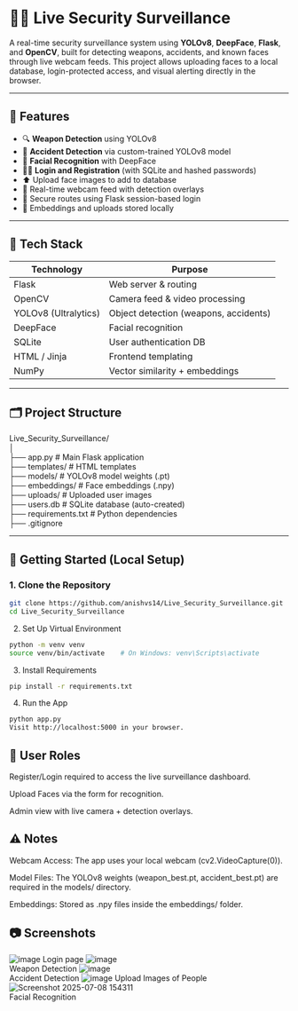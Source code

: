 # 📸🔐 Live Security Surveillance

A real-time security surveillance system using **YOLOv8**, **DeepFace**, **Flask**, and **OpenCV**, built for detecting weapons, accidents, and known faces through live webcam feeds. 
This project allows uploading faces to a local database, login-protected access, and visual alerting directly in the browser.

---

## 📸 Features

- 🔍 **Weapon Detection** using YOLOv8
- 🚗 **Accident Detection** via custom-trained YOLOv8 model
- 🧠 **Facial Recognition** with DeepFace
- 🧑‍💻 **Login and Registration** (with SQLite and hashed passwords)
- ⬆️ Upload face images to add to database
- 🎥 Real-time webcam feed with detection overlays
- 🔐 Secure routes using Flask session-based login
- 💾 Embeddings and uploads stored locally

---

## 🧠 Tech Stack

| Technology     | Purpose                          |
|----------------|----------------------------------|
| Flask          | Web server & routing             |
| OpenCV         | Camera feed & video processing   |
| YOLOv8 (Ultralytics) | Object detection (weapons, accidents) |
| DeepFace       | Facial recognition               |
| SQLite         | User authentication DB           |
| HTML / Jinja   | Frontend templating              |
| NumPy          | Vector similarity + embeddings   |

---

## 🗂️ Project Structure

Live_Security_Surveillance/<br>
│<br>
├── app.py # Main Flask application<br>
├── templates/ # HTML templates<br>
├── models/ # YOLOv8 model weights (.pt)<br>
├── embeddings/ # Face embeddings (.npy)<br>
├── uploads/ # Uploaded user images<br>
├── users.db # SQLite database (auto-created)<br>
├── requirements.txt # Python dependencies<br>
├── .gitignore<br>

---

## 🚀 Getting Started (Local Setup)

### 1. Clone the Repository

```bash
git clone https://github.com/anishvs14/Live_Security_Surveillance.git
cd Live_Security_Surveillance
```

2. Set Up Virtual Environment
```bash
python -m venv venv
source venv/bin/activate    # On Windows: venv\Scripts\activate
```

3. Install Requirements
```bash
pip install -r requirements.txt
```
4. Run the App
```bash
python app.py
Visit http://localhost:5000 in your browser.
```


## 👤 User Roles
Register/Login required to access the live surveillance dashboard.

Upload Faces via the form for recognition.

Admin view with live camera + detection overlays.

## ⚠️ Notes
Webcam Access: The app uses your local webcam (cv2.VideoCapture(0)).

Model Files: The YOLOv8 weights (weapon_best.pt, accident_best.pt) are required in the models/ directory.

Embeddings: Stored as .npy files inside the embeddings/ folder.

## 📷 Screenshots
![image](https://github.com/user-attachments/assets/f1025089-3141-403b-8f28-1668c2b504e6)
Login page
![image](https://github.com/user-attachments/assets/372f5852-07d7-4e5a-9322-5deebefbfa4b)<br>
Weapon Detection
![image](https://github.com/user-attachments/assets/d5783b4b-7cf3-4ab6-be8d-9f67b34a5d7d)<br>
Accident Detection
![image](https://github.com/user-attachments/assets/5e27e2c6-a8f0-449d-8dbb-2e7bc5997641)
Upload Images of People
![Screenshot 2025-07-08 154311](https://github.com/user-attachments/assets/c428a332-3953-46da-bbf7-223a80e1dab1)<br>
Facial Recognition
